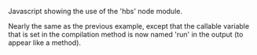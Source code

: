 Javascript showing the use of the 'hbs' node module.

Nearly the same as the previous example, except that the callable variable that is set in the compilation method is now named 'run' in the output (to appear like a method).

